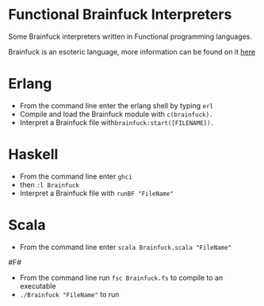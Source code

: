 #  Functional Brainfuck Interpreters

Some Brainfuck interpreters written in Functional programming languages.

Brainfuck is an esoteric language, more information can be found on it [here](http://en.wikipedia.org/wiki/Brainfuck)

# Erlang
-  From the command line enter the erlang shell by typing `erl`
-  Compile and load the Brainfuck module with `c(brainfuck).`
-  Interpret a Brainfuck file with`brainfuck:start([FILENAME]).`

# Haskell
- From the command line enter `ghci`
- then `:l Brainfuck`
- Interpret a Brainfuck file with `runBF "FileName"`

# Scala
- From the command line enter `scala Brainfuck.scala "FileName"`

#F#
- From the command line run `fsc Brainfuck.fs` to compile to an executable
- `./Brainfuck "FileName"` to run
